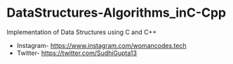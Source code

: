 # DataStructures-Algorithms_inC-Cpp
Implementation of Data Structures using C and C++ 
* Instagram- https://www.instagram.com/womancodes.tech
* Twitter-   https://twitter.com/SudhiGupta13
